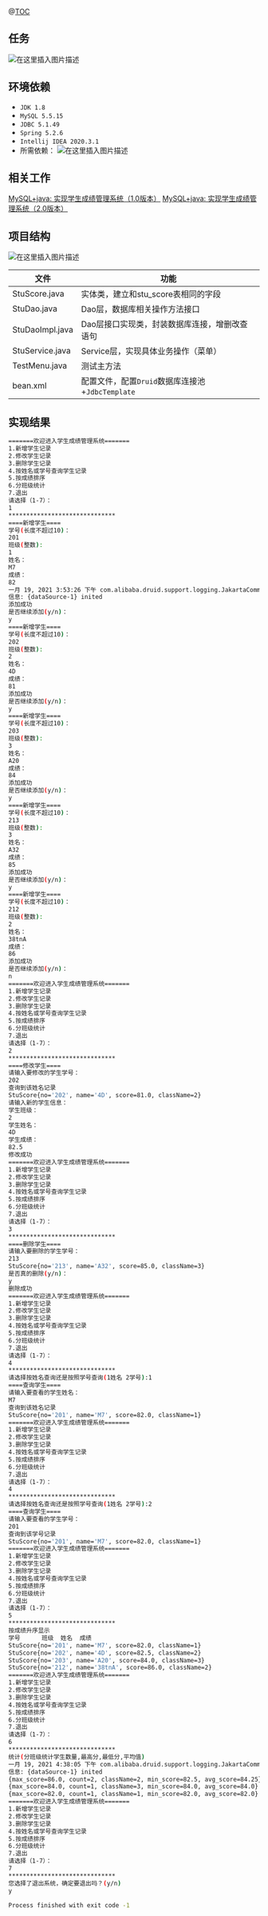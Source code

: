 @[TOC](Spring学生成绩管理系统（Service+Dao）)
## 任务
![在这里插入图片描述](https://img-blog.csdnimg.cn/20200923171232277.png?x-oss-process=image/watermark,type_ZmFuZ3poZW5naGVpdGk,shadow_10,text_aHR0cHM6Ly9ibG9nLmNzZG4ubmV0L3FxXzM2OTM3Njg0,size_16,color_FFFFFF,t_70#pic_center)
##  环境依赖
 - `JDK 1.8`   
 - `MySQL 5.5.15`
 - `JDBC 5.1.49`
 - `Spring 5.2.6`
 - `Intellij IDEA 2020.3.1`
 - 所需依赖：
![在这里插入图片描述](https://img-blog.csdnimg.cn/2021011916413521.png?x-oss-process=image/watermark,type_ZmFuZ3poZW5naGVpdGk,shadow_10,text_aHR0cHM6Ly9ibG9nLmNzZG4ubmV0L3FxXzM2OTM3Njg0,size_16,color_FFFFFF,t_70)
## 相关工作
[MySQL+java: 实现学生成绩管理系统（1.0版本）](https://blog.csdn.net/qq_36937684/article/details/108757156)
[MySQL+java: 实现学生成绩管理系统（2.0版本）](https://blog.csdn.net/qq_36937684/article/details/112502793)
## 项目结构
![在这里插入图片描述](https://img-blog.csdnimg.cn/20210119164304335.png?x-oss-process=image/watermark,type_ZmFuZ3poZW5naGVpdGk,shadow_10,text_aHR0cHM6Ly9ibG9nLmNzZG4ubmV0L3FxXzM2OTM3Njg0,size_16,color_FFFFFF,t_70)

文件    | 功能
-------- | -----
StuScore.java  | 实体类，建立和stu_score表相同的字段
StuDao.java  | Dao层，数据库相关操作方法接口
StuDaoImpl.java | Dao层接口实现类，封装数据库连接，增删改查语句
StuService.java| Service层，实现具体业务操作（菜单）
TestMenu.java|测试主方法
bean.xml| 配置文件，配置`Druid`数据库连接池+`JdbcTemplate`

## 实现结果

```bash
=======欢迎进入学生成绩管理系统=======
1.新增学生记录
2.修改学生记录
3.删除学生记录
4.按姓名或学号查询学生记录
5.按成绩排序
6.分班级统计
7.退出
请选择（1-7）：
1
******************************
====新增学生====
学号(长度不超过10)：
201
班级(整数):
1
姓名：
M7
成绩：
82
一月 19, 2021 3:53:26 下午 com.alibaba.druid.support.logging.JakartaCommonsLoggingImpl info
信息: {dataSource-1} inited
添加成功
是否继续添加(y/n)：
y
====新增学生====
学号(长度不超过10)：
202
班级(整数):
2
姓名：
4D
成绩：
81
添加成功
是否继续添加(y/n)：
y
====新增学生====
学号(长度不超过10)：
203
班级(整数):
3
姓名：
A20
成绩：
84
添加成功
是否继续添加(y/n)：
y
====新增学生====
学号(长度不超过10)：
213
班级(整数):
3
姓名：
A32
成绩：
85
添加成功
是否继续添加(y/n)：
y
====新增学生====
学号(长度不超过10)：
212
班级(整数):
2
姓名：
38tnA
成绩：
86
添加成功
是否继续添加(y/n)：
n
=======欢迎进入学生成绩管理系统=======
1.新增学生记录
2.修改学生记录
3.删除学生记录
4.按姓名或学号查询学生记录
5.按成绩排序
6.分班级统计
7.退出
请选择（1-7）：
2
******************************
====修改学生====
请输入要修改的学生学号：
202
查询到该姓名记录
StuScore{no='202', name='4D', score=81.0, className=2}
请输入新的学生信息：
学生班级：
2
学生姓名：
4D
学生成绩：
82.5
修改成功
=======欢迎进入学生成绩管理系统=======
1.新增学生记录
2.修改学生记录
3.删除学生记录
4.按姓名或学号查询学生记录
5.按成绩排序
6.分班级统计
7.退出
请选择（1-7）：
3
******************************
====删除学生====
请输入要删除的学生学号：
213
StuScore{no='213', name='A32', score=85.0, className=3}
是否真的删除(y/n)：
y
删除成功
=======欢迎进入学生成绩管理系统=======
1.新增学生记录
2.修改学生记录
3.删除学生记录
4.按姓名或学号查询学生记录
5.按成绩排序
6.分班级统计
7.退出
请选择（1-7）：
4
******************************
请选择按姓名查询还是按照学号查询(1姓名 2学号):1
====查询学生====
请输入要查看的学生姓名：
M7
查询到该姓名记录
StuScore{no='201', name='M7', score=82.0, className=1}
=======欢迎进入学生成绩管理系统=======
1.新增学生记录
2.修改学生记录
3.删除学生记录
4.按姓名或学号查询学生记录
5.按成绩排序
6.分班级统计
7.退出
请选择（1-7）：
4
******************************
请选择按姓名查询还是按照学号查询(1姓名 2学号):2
====查询学生====
请输入要查看的学生学号：
201
查询到该学号记录
StuScore{no='201', name='M7', score=82.0, className=1}
=======欢迎进入学生成绩管理系统=======
1.新增学生记录
2.修改学生记录
3.删除学生记录
4.按姓名或学号查询学生记录
5.按成绩排序
6.分班级统计
7.退出
请选择（1-7）：
5
******************************
按成绩升序显示
学号		班级	姓名	成绩
StuScore{no='201', name='M7', score=82.0, className=1}
StuScore{no='202', name='4D', score=82.5, className=2}
StuScore{no='203', name='A20', score=84.0, className=3}
StuScore{no='212', name='38tnA', score=86.0, className=2}
=======欢迎进入学生成绩管理系统=======
1.新增学生记录
2.修改学生记录
3.删除学生记录
4.按姓名或学号查询学生记录
5.按成绩排序
6.分班级统计
7.退出
请选择（1-7）：
6
******************************
统计(分班级统计学生数量,最高分,最低分,平均值)
一月 19, 2021 4:38:05 下午 com.alibaba.druid.support.logging.JakartaCommonsLoggingImpl info
信息: {dataSource-1} inited
{max_score=86.0, count=2, className=2, min_score=82.5, avg_score=84.25}
{max_score=84.0, count=1, className=3, min_score=84.0, avg_score=84.0}
{max_score=82.0, count=1, className=1, min_score=82.0, avg_score=82.0}
=======欢迎进入学生成绩管理系统=======
1.新增学生记录
2.修改学生记录
3.删除学生记录
4.按姓名或学号查询学生记录
5.按成绩排序
6.分班级统计
7.退出
请选择（1-7）：
7
******************************
您选择了退出系统，确定要退出吗？(y/n)
y

Process finished with exit code -1
```
